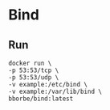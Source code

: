 # Bind

## Run

```
docker run \
-p 53:53/tcp \
-p 53:53/udp \
-v example:/etc/bind \
-v example:/var/lib/bind \
bborbe/bind:latest
```
